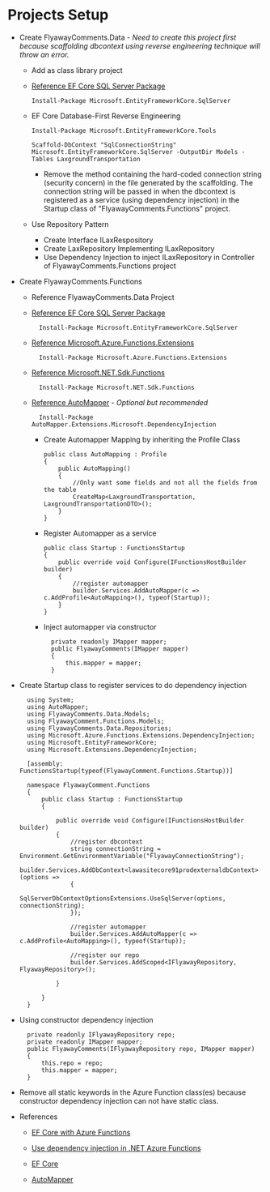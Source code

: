 # Projects Setup

- Create FlyawayComments.Data - _Need to create this project first because scaffolding dbcontext using reverse engineering technique will throw an error._

  - Add as class library project
  - [Reference EF Core SQL Server Package](https://www.nuget.org/packages/Microsoft.EntityFrameworkCore.SqlServer)

        Install-Package Microsoft.EntityFrameworkCore.SqlServer

  - EF Core Database-First Reverse Engineering

        Install-Package Microsoft.EntityFrameworkCore.Tools

        Scaffold-DbContext "SqlConnectionString" Microsoft.EntityFrameworkCore.SqlServer -OutputDir Models -Tables LaxgroundTransportation

    - Remove the method containing the hard-coded connection string (security concern) in the file generated by the scaffolding. The connection string will be passed in when the dbcontext is registered as a service (using dependency injection) in the Startup class of "FlyawayComments.Functions" project.

  - Use Repository Pattern
    - Create Interface ILaxRespository
    - Create LaxRepository Implementing ILaxRepository
    - Use Dependency Injection to inject ILaxRepository in Controller of FlyawayComments.Functions project

* Create FlyawayComments.Functions

  - Reference FlyawayComments.Data Project

  - [Reference EF Core SQL Server Package](https://www.nuget.org/packages/Microsoft.EntityFrameworkCore.SqlServer)

          Install-Package Microsoft.EntityFrameworkCore.SqlServer

  - [Reference Microsoft.Azure.Functions.Extensions](https://www.nuget.org/packages/Microsoft.Azure.Functions.Extensions/)

          Install-Package Microsoft.Azure.Functions.Extensions

  - [Reference Microsoft.NET.Sdk.Functions](https://www.nuget.org/packages/Microsoft.NET.Sdk.Functions/)

          Install-Package Microsoft.NET.Sdk.Functions

  - [Reference AutoMapper](https://www.nuget.org/packages/AutoMapper.Extensions.Microsoft.DependencyInjection) - _Optional but recommended_

          Install-Package AutoMapper.Extensions.Microsoft.DependencyInjection

    - Create Automapper Mapping by inheriting the Profile Class

          public class AutoMapping : Profile
          {
              public AutoMapping()
              {
                  //Only want some fields and not all the fields from the table
                  CreateMap<LaxgroundTransportation, LaxgroundTransportationDTO>();
              }
          }

    - Register Automapper as a service

          public class Startup : FunctionsStartup
          {
              public override void Configure(IFunctionsHostBuilder builder)
              {
                  //register automapper
                  builder.Services.AddAutoMapper(c => c.AddProfile<AutoMapping>(), typeof(Startup));
              }
          }

    - Inject automapper via constructor

            private readonly IMapper mapper;
            public FlyawayComments(IMapper mapper)
            {
                this.mapper = mapper;
            }

- Create Startup class to register services to do dependency injection

        using System;
        using AutoMapper;
        using FlyawayComments.Data.Models;
        using FlyawayComment.Functions.Models;
        using FlyawayComments.Data.Repositories;
        using Microsoft.Azure.Functions.Extensions.DependencyInjection;
        using Microsoft.EntityFrameworkCore;
        using Microsoft.Extensions.DependencyInjection;

        [assembly: FunctionsStartup(typeof(FlyawayComment.Functions.Startup))]

        namespace FlyawayComment.Functions
        {
            public class Startup : FunctionsStartup
            {

                public override void Configure(IFunctionsHostBuilder builder)
                {
                    //register dbcontext
                    string connectionString = Environment.GetEnvironmentVariable("FlyawayConnectionString");
                    builder.Services.AddDbContext<lawasitecore91prodexternaldbContext>(options =>
                    {
                        SqlServerDbContextOptionsExtensions.UseSqlServer(options, connectionString);
                    });

                    //register automapper
                    builder.Services.AddAutoMapper(c => c.AddProfile<AutoMapping>(), typeof(Startup));

                    //register our repo
                    builder.Services.AddScoped<IFlyawayRepository, FlyawayRepository>();

                }

            }
        }

- Using constructor dependency injection

        private readonly IFlyawayRepository repo;
        private readonly IMapper mapper;
        public FlyawayComments(IFlyawayRepository repo, IMapper mapper)
        {
            this.repo = repo;
            this.mapper = mapper;
        }

- Remove all static keywords in the Azure Function class(es) because constructor dependency injection can not have static class.

- References

  - [EF Core with Azure Functions](https://markheath.net/post/ef-core-di-azure-functions)

  - [Use dependency injection in .NET Azure Functions](https://docs.microsoft.com/en-us/azure/azure-functions/functions-dotnet-dependency-injection)

  - [EF Core](https://www.entityframeworktutorial.net/efcore/create-model-for-existing-database-in-ef-core.aspx)

  - [AutoMapper](https://www.codementor.io/@zedotech/how-to-using-automapper-on-asp-net-core-3-0-via-dependencyinjection-zq497lzsq)
